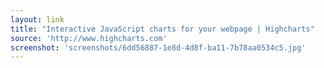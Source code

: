 ```yaml
---
layout: link
title: "Interactive JavaScript charts for your webpage | Highcharts"
source: 'http://www.highcharts.com'
screenshot: 'screenshots/6dd56887-1e8d-4d8f-ba11-7b78aa0534c5.jpg'
---
```


